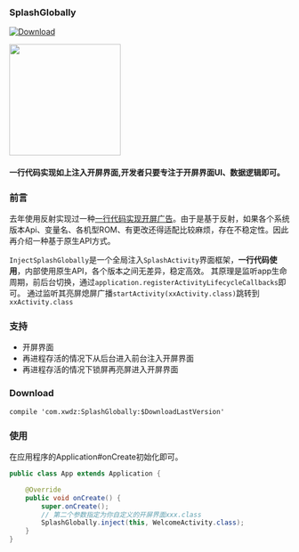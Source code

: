 



### SplashGlobally

[ ![Download](https://api.bintray.com/packages/quinnhuang/widget/InjectSplashGlobally/images/download.svg) ](https://bintray.com/quinnhuang/widget/InjectSplashGlobally/_latestVersion)
 





<img src="./img/simple_splash.gif" width="200px">



#### 一行代码实现如上注入开屏界面,开发者只要专注于开屏界面UI、数据逻辑即可。

### 前言

去年使用反射实现过一种[一行代码实现开屏广告](http://xwcc.fun/2018/05/09/Android-Hook-%E4%B8%80%E8%A1%8C%E4%BB%A3%E7%A0%81%E5%AE%9E%E7%8E%B0%E5%BC%80%E5%B1%8F%E5%B9%BF%E5%91%8A/)。由于是基于反射，如果各个系统版本Api、变量名、各机型ROM、有更改还得适配比较麻烦，存在不稳定性。因此再介绍一种基于原生API方式。

`InjectSplashGlobally`是一个全局注入`SplashActivity`界面框架，**一行代码使用**，内部使用原生API，各个版本之间无差异，稳定高效。
其原理是监听app生命周期，前后台切换，通过`application.registerActivityLifecycleCallbacks`即可。
通过监听其亮屏熄屏广播`startActivity(xxActivity.class)`跳转到`xxActivity.class`

### 支持

- 开屏界面
- 再进程存活的情况下从后台进入前台注入开屏界面
- 再进程存活的情况下锁屏再亮屏进入开屏界面



### Download

```
compile 'com.xwdz:SplashGlobally:$DownloadLastVersion'
```



### 使用

在应用程序的Application#onCreate初始化即可。

```java
public class App extends Application {

    @Override
    public void onCreate() {
        super.onCreate();
        // 第二个参数指定为你自定义的开屏界面xxx.class
        SplashGlobally.inject(this, WelcomeActivity.class);
    }
}

```







 
